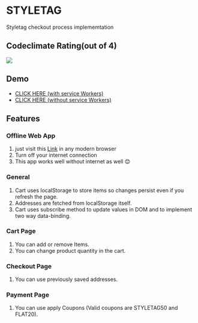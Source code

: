 # STYLETAG

Styletag checkout process implememtation

## Codeclimate Rating(out of 4)
<a href="https://codeclimate.com/github/ankitsilaich/styletag"><img src="https://codeclimate.com/github/ankitsilaich/styletag/badges/gpa.svg" /></a>

## Demo
- [CLICK HERE (with service Workers)](https://ankitsilaich.github.io/styletag/)
- [CLICK HERE (without service Workers)](http://ankitsilaich.in/styletag)


## Features

### Offline Web App
1. just visit this [Link](http://ankitsilaich.in/styletag) in any modern browser
2. Turn off your internet connection
3. This app works well without internet as well :blush:


### General
1. Cart uses localStorage to store items so changes persist even if you refresh the page.
2. Addresses are fetched from localStorage itself.
3. Cart uses subscribe method to update values in DOM and to implement two way data-binding.

### Cart Page
1. You can add or remove Items.
2. You can change product quantity in the cart.

### Checkout Page
1. You can use previously saved addresses.

### Payment Page
1. You can use apply Coupons (Valid coupons are STYLETAG50 and FLAT20).
